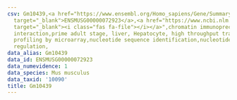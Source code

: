 ```yaml
---
csv: Gm10439,<a href="https://www.ensembl.org/Homo_sapiens/Gene/Summary?db=core;g=ENSMUSG00000072923"
  target="_blank">ENSMUSG00000072923</a>,<a href="https://www.ncbi.nlm.nih.gov/pubmed/23834426"
  target="_blank"><i class="fas fa-file"></i></a>",chromatin immunoprecipitation assay,direct
  interaction,prime adult stage, liver, Hepatocyte, high throughput transcription
  profiling by microarray,nucleotide sequence identification,nucleotide sequence identification,transcriptional
  regulation,
data_alias: Gm10439
data_id: ENSMUSG00000072923
data_numevidence: 1
data_species: Mus musculus
data_taxid: '10090'
title: Gm10439
---
```

